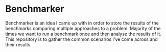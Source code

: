 # Benchmarker

Benchmarker is an idea I came up with in order to store the results of the benchmarks comparing multiple approaches to a problem. Majority of the times we want to run a benchmark once and then analyse the results of it. This repository is to gather the common scenarios I've come across and their results.
